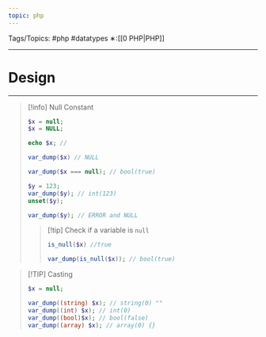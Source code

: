 ```yaml
---
topic: php
---
```



Tags/Topics: #php #datatypes 
∗:[[0 PHP|PHP]]

---
# Design

--- 

>[!info] Null Constant
>```PHP
>$x = null;
>$x = NULL;
>
>echo $x; // 
>
>var_dump($x) // NULL
>
>var_dump($x === null); // bool(true)
>
>$y = 123;
>var_dump($y); // int(123)
>unset($y);
>
>var_dump($y); // ERROR and NULL
>
>```
>> [!tip] Check if a variable is `null`
>> ```php
>> is_null($x) //true
>> 
>> var_dump(is_null($x)); // bool(true)
>> ```

> [!TIP] Casting
> ```php
> $x = null;
> 
> var_dump((string) $x); // string(0) ""
> var_dump((int) $x); // int(0)
> var_dump((bool)$x); // bool(false)
> var_dump((array) $x); // array(0) {}
> ```
